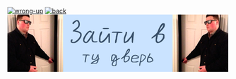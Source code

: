 [![wrong-up](https://readme-typing-svg.demolab.com?font=PotnyiStudentScript&size=65&duration=1&pause=1&color=404E65&background=D0E2FE&center=true&vCenter=true&multiline=true&repeat=false&width=1000&height=680&lines=%E2%A0%80;%D0%94%D1%80%D1%83%D0%B6%D0%BE%D0%BA-%D0%BF%D0%B8%D1%80%D0%BE%D0%B6%D0%BE%D0%BA!;%E2%A0%80;%D0%A2%D0%BE%D0%B1%D0%BE%D0%B9+%D0%B2%D1%8B%D0%B1%D1%80%D0%B0%D0%BD%D0%B0+;%D0%BD%D0%B5%D0%BF%D1%80%D0%B0%D0%B2%D0%B8%D0%BB%D1%8C%D0%BD%D0%B0%D1%8F+%D0%B4%D0%B2%D0%B5%D1%80%D1%8C!!!;%E2%A0%80;%D0%9F%D0%BE%D1%80%D1%82%D1%84%D0%BE%D0%BB%D0%B8%D0%BE+%D0%BD%D0%B0%D1%85%D0%BE%D0%B4%D0%B8%D1%82%D1%81%D1%8F;%D0%B1%D0%BB%D0%BE%D0%BA%D0%BE%D0%BC+%D0%BD%D0%B8%D0%B6%D0%B5)](https://github.com/ATaimasov/ATaimasov/blob/main/links/wrong-up.md)
[![back](https://readme-typing-svg.demolab.com?font=PotnyiStudentScript&size=65&duration=1&pause=2000&color=404E65&background=D0E2FE&center=true&vCenter=true&repeat=false&width=500&height=130&lines=%D0%9D%D0%B0%D0%B7%D0%B0%D0%B4)](https://github.com/ATaimasov/ATaimasov/)[![right door](./images/right-door.png)](https://xn--80aag0apnud.xn--p1ai/projects.html)